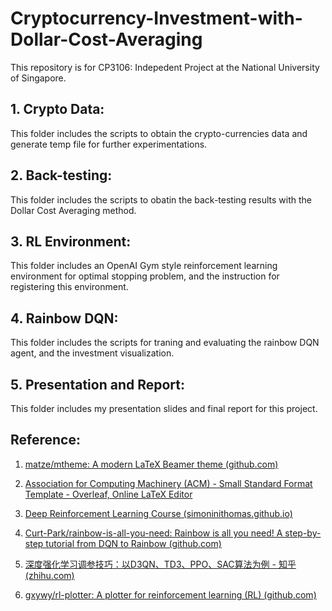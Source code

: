 # Cryptocurrency-Investment-with-Dollar-Cost-Averaging
This repository is for CP3106: Indepedent Project at the National University of Singapore.

## 1. Crypto Data:
This folder includes the scripts to obtain the crypto-currencies data and generate temp file for further experimentations.

## 2. Back-testing:
This folder includes the scripts to obatin the back-testing results with the Dollar Cost Averaging method.

## 3. RL Environment:
This folder includes an OpenAI Gym style reinforcement learning environment for optimal stopping problem, and the instruction for registering this environment. 

## 4. Rainbow DQN:
This folder includes the scripts for traning and evaluating the rainbow DQN agent, and the investment visualization.

## 5. Presentation and Report:
This folder includes my presentation slides and final report for this project.

## Reference:
1. [matze/mtheme: A modern LaTeX Beamer theme (github.com)](https://github.com/matze/mtheme)

2. [Association for Computing Machinery (ACM) - Small Standard Format Template - Overleaf, Online LaTeX Editor](https://www.overleaf.com/latex/templates/association-for-computing-machinery-acm-small-standard-format-template/sksvmbxyfhnw)

3. [Deep Reinforcement Learning Course (simoninithomas.github.io)](https://simoninithomas.github.io/Deep_reinforcement_learning_Course/)

4. [Curt-Park/rainbow-is-all-you-need: Rainbow is all you need! A step-by-step tutorial from DQN to Rainbow (github.com)](https://github.com/Curt-Park/rainbow-is-all-you-need)

5. [深度强化学习调参技巧：以D3QN、TD3、PPO、SAC算法为例 - 知乎 (zhihu.com)](https://zhuanlan.zhihu.com/p/345353294)

6. [gxywy/rl-plotter: A plotter for reinforcement learning (RL) (github.com)](https://github.com/gxywy/rl-plotter)
